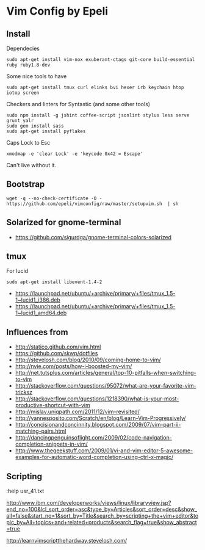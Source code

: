 # Vim Config by Epeli

## Install

Dependecies

    sudo apt-get install vim-nox exuberant-ctags git-core build-essential ruby ruby1.8-dev

Some nice tools to have

    sudo apt-get install tmux curl elinks bvi hexer irb keychain htop iotop screen

Checkers and linters for Syntastic (and some other tools)

    sudo npm install -g jshint coffee-script jsonlint stylus less serve grunt yalr
    sudo gem install sass
    sudo apt-get install pyflakes


Caps Lock to Esc

    xmodmap -e 'clear Lock' -e 'keycode 0x42 = Escape'

Can't live without it.

## Bootstrap

    wget -q --no-check-certificate -O - https://github.com/epeli/vimconfig/raw/master/setupvim.sh  | sh

## Solarized for gnome-terminal

  * https://github.com/sigurdga/gnome-terminal-colors-solarized

## tmux

For lucid

    sudo apt-get install libevent-1.4-2
    
  * https://launchpad.net/ubuntu/+archive/primary/+files/tmux_1.5-1~lucid1_i386.deb
  * https://launchpad.net/ubuntu/+archive/primary/+files/tmux_1.5-1~lucid1_amd64.deb

## Influences from

  * http://statico.github.com/vim.html
  * https://github.com/skwp/dotfiles
  * http://stevelosh.com/blog/2010/09/coming-home-to-vim/
  * http://nvie.com/posts/how-i-boosted-my-vim/
  * http://net.tutsplus.com/articles/general/top-10-pitfalls-when-switching-to-vim
  * http://stackoverflow.com/questions/95072/what-are-your-favorite-vim-tricksz
  * http://stackoverflow.com/questions/1218390/what-is-your-most-productive-shortcut-with-vim
  * http://mislav.uniqpath.com/2011/12/vim-revisited/
  * http://yannesposito.com/Scratch/en/blog/Learn-Vim-Progressively/
  * http://concisionandconcinnity.blogspot.com/2009/07/vim-part-ii-matching-pairs.html
  * http://dancingpenguinsoflight.com/2009/02/code-navigation-completion-snippets-in-vim/
  * http://www.thegeekstuff.com/2009/01/vi-and-vim-editor-5-awesome-examples-for-automatic-word-completion-using-ctrl-x-magic/

## Scripting

:help usr_41.txt

http://www.ibm.com/developerworks/views/linux/libraryview.jsp?end_no=100&lcl_sort_order=asc&type_by=Articles&sort_order=desc&show_all=false&start_no=1&sort_by=Title&search_by=scripting+the+vim+editor&topic_by=All+topics+and+related+products&search_flag=true&show_abstract=true

http://learnvimscriptthehardway.stevelosh.com/


